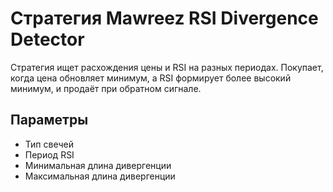 # Стратегия Mawreez RSI Divergence Detector

Стратегия ищет расхождения цены и RSI на разных периодах. Покупает, когда цена обновляет минимум, а RSI формирует более высокий минимум, и продаёт при обратном сигнале.

## Параметры
- Тип свечей
- Период RSI
- Минимальная длина дивергенции
- Максимальная длина дивергенции
